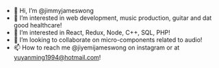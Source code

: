 - 👋 Hi, I’m @jimmyjameswong
- 👀 I’m interested in web development, music production, guitar and dat good healthcare!
- 🌱 I’m interested in React, Redux, Node, C++, SQL, PHP!
- 💞️ I’m looking to collaborate on micro-components related to audio! 
- 📫 How to reach me @jiyemijameswong on instagram or at yuyanming1994@hotmail.com!

